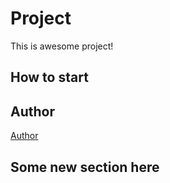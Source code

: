 # Project
This is awesome project!
## How to start
## Author 

[Author](author.md)
## Some new section here
